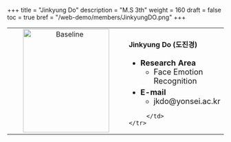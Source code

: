+++
title = "Jinkyung Do"
description = "M.S 3th"
weight = 160
draft = false
toc = true
bref = "/web-demo/members/JinkyungDO.png"
+++

<table>
    <tr>
       <td width="280" align="center" valign="top">
          <img alt="Baseline" width="200px" height="240" src="/web-demo/members/JinkyungDO.png">
       </td>
       <td>
            <h4>Jinkyung Do (도진경)</h4>
            <ul class="member_info">
                <li style="font-size: 18px"><b>Research Area</b>
                    <ul class="interest">
                        <li style="margin-bottom: 5px">Face Emotion Recognition</li>
                    </ul>
                </li>
                <li style="font-size: 18px"><b>E-mail</b>
                    <ul>
                        <li style="margin-bottom: 5px">jkdo@yonsei.ac.kr</li>
                    </ul>
                </li>
            </ul>
            
         </td>
    </tr>
</table>